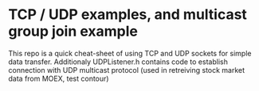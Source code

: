 # TCP / UDP examples, and multicast group join example
This repo is a quick cheat-sheet of using TCP and UDP sockets for simple data transfer.
Additionaly UDPListener.h contains code to establish connection with UDP multicast protocol (used in retreiving stock market data from MOEX, test contour)
